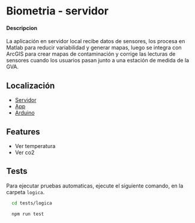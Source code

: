 
# Biometria - servidor

#### Descripcion


La aplicación en servidor local recibe datos de sensores, los procesa en Matlab para reducir variabilidad y generar mapas, luego se integra con ArcGIS para crear mapas de contaminación y corrige las lecturas de sensores cuando los usuarios pasan junto a una estación de medida de la GVA.

 
## Localización

- [Servidor](https://github.com/DiegoMe11/biometria-servidor-sprint0)
- [App](https://github.com/DiegoMe11/biometria-app-sprint0)
- [Arduino](https://github.com/DiegoMe11/biometria-arduino-sprint0)


## Features

- Ver temperatura
- Ver co2


## Tests

Para ejecutar pruebas automaticas, ejecute el siguiente comando, en la carpeta `logica`.

```bash
  cd tests/logica
```

```bash
  npm run test
```

